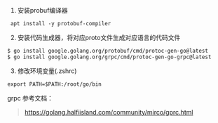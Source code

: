 1. 安装probuf编译器
```shell
 apt install -y protobuf-compiler
```

2. 安装代码生成器，将对应proto文件生成对应语言的代码文件
```shell
$ go install google.golang.org/protobuf/cmd/protoc-gen-go@latest
$ go install google.golang.org/grpc/cmd/protoc-gen-go-grpc@latest
```
3. 修改环境变量(.zshrc)
```
export PATH=$PATH:/root/go/bin
```

grpc 参考文档：
> https://golang.halfiisland.com/community/mirco/gprc.html
